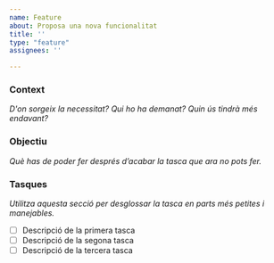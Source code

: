 ```yaml
---
name: Feature
about: Proposa una nova funcionalitat
title: ''
type: "feature"
assignees: ''

---
```


### Context

_D'on sorgeix la necessitat? Qui ho ha demanat? Quin ús tindrà més endavant?_

### Objectiu

_Què has de poder fer després d’acabar la tasca que ara no pots fer._

### Tasques

_Utilitza aquesta secció per desglossar la tasca en parts més petites i manejables._

- [ ] Descripció de la primera tasca
- [ ] Descripció de la segona tasca
- [ ] Descripció de la tercera tasca
